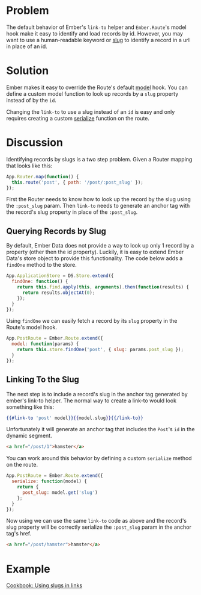 # Problem

The default behavior of Ember's `link-to` helper and `Ember.Route`'s
model hook make it easy to identify and load records by id. However,
you may want to use a human-readable keyword or [slug][1] to identify
a record in a url in place of an id.

# Solution

Ember makes it easy to override the Route's default
[model](http://emberjs.com/api/classes/Ember.Route.html#method_model)
hook. You can define a custom model function to look up records by a
`slug` property instead of by the `id`.

Changing the `link-to` to use a slug instead of an `id` is easy and
only requires creating a custom
[serialize](http://emberjs.com/api/classes/Ember.Route.html#method_serialize)
function on the route.

# Discussion

Identifying records by slugs is a two step problem. Given a Router
mapping that looks like this:

```js
App.Router.map(function() {
  this.route('post', { path: '/post/:post_slug' });
});
```

First the Router needs to know how to look up the record by the slug
using the `:post_slug` param. Then `link-to` needs to generate an
anchor tag with the record's slug property in place of the
`:post_slug`.


## Querying Records by Slug

By default, Ember Data does not provide a way to look up only 1 record
by a property (other then the id property). Luckily, it is easy to
extend Ember Data's store object to provide this functionality. The
code below adds a `findOne` method to the store.

```js
App.ApplicationStore = DS.Store.extend({
  findOne: function() {
    return this.find.apply(this, arguments).then(function(results) {
      return results.objectAt(0);
    });
  }
});
```

Using `findOne` we can easily fetch a record by its `slug` property in
the Route's model hook.

```js
App.PostRoute = Ember.Route.extend({
  model: function(params) {
    return this.store.findOne('post', { slug: params.post_slug });
  }
});
```

## Linking To the Slug

The next step is to include a record's slug in the anchor tag
generated by ember's link-to helper. The normal way to create a
link-to would look something like this:

```handlebars
{{#link-to 'post' model}}{{model.slug}}{{/link-to}}
```

Unfortunately it will generate an anchor tag that includes the `Post`'s
`id` in the dynamic segment.

```html
<a href="/post/1">hamster</a>
```

You can work around this behavior by defining a custom `serialize`
method on the route.

```js
App.PostRoute = Ember.Route.extend({
  serialize: function(model) {
    return {
      post_slug: model.get('slug')
    };
  }
});
```

Now using we can use the same `link-to` code as above and the
record's slug property will be correctly serialize the `:post_slug`
param in the anchor tag's href.


```html
<a href="/post/hamster">hamster</a>
```

# Example
<a class="jsbin-embed" href="http://emberjs.jsbin.com/sihubaza/1/edit?output">
Cookbook: Using slugs in links
</a>


  [1]: https://en.wikipedia.org/wiki/Slug_(web_publishing)#Slug

